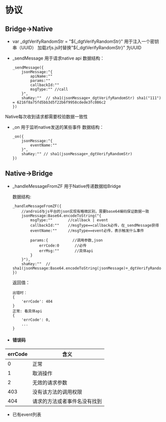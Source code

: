 # 协议

## Bridge->Native
- var _dgtVerifyRandomStr = "${_dgtVerifyRandomStr}" 用于注入一个密钥串（UUID）
加载zfjs.js时替换"${_dgtVerifyRandomStr}" 为UUID

- _sendMessage 用于请求native api
    数据结构：
    ```
    _sendMessage({
        jsonMessage:"{
            apiName:""
            params:""
            callbackId:""
            msgType:"" //call
        }",
        shaKey:""  // sha1(jsonMessage+_dgtVerifyRandomStr) sha1("111") = 6216f8a75fd5bb3d5f22b6f9958cdede3fc086c2
    })
    ```
Native每次收到请求都需要校验数据一致性

- _on 用于监听native发送的某些事件
    数据结构：
    ```
    _on({
        jsonMessage:"{
            eventName:""
        }",
        shaKey:"" // sha1(jsonMessage+_dgtVerifyRandomStr)
    })
    ```

## Native->Bridge
- _handleMessageFromZF 用于Native传递数据给Bridge
    
    数据结构:
    ```
    _handleMessageFromZF({
        //android与js平台的json实现有略微区别，需要base64编码保证数据一致
        jsonMessage:Base64.encodeToString("{
            msgType:""       //callback | event
            callbackId:""    //msgType==callback必传，在_sendMessage获得
            eventName:""     //msgType==event必传，表示触发什么事件

            params:{           //调用参数,json
                errCode:0       //必传
                errMsg:""       //具体api
            }
        }"),
        shaKey:""  // sha1(jsonMessage:Base64.encodeToString(jsonMessage)+_dgtVerifyRandomStr)
    })
    ```
    返回值：

    ```
    出错时：
    {
        'errCode': 404
    }
    正常: 看具体api
    {
        'errCode': 0,
        ...
    }
    ```

- #### 错误码

| errCode | 含义                         |
|---------|------------------------------|
| 0       | 正常                         |
| 1       | 取消操作                     |
| 2       | 无效的请求参数               |
| 403     | 没有该方法的调用权限         |
| 404     | 请求的方法或者事件名没有找到 |

- 已有event列表

